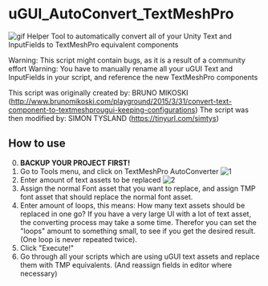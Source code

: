 
# uGUI_AutoConvert_TextMeshPro
![gif](https://i.imgur.com/IqH68Rj.gif)
Helper Tool to automatically convert all of your Unity Text and InputFields to TextMeshPro equivalent components

Warning: This script might contain bugs, as it is a result of a community effort
Warning: You have to manually rename all your uGUI Text and InputFields in your script, and reference the new TextMeshPro components

This script was originally created by: BRUNO MIKOSKI (http://www.brunomikoski.com/playground/2015/3/31/convert-text-component-to-textmeshprougui-keeping-configurations)
The script was then modified by: SIMON TYSLAND (https://tinyurl.com/simtys)


## How to use

0. **BACKUP YOUR PROJECT FIRST!**
1. Go to Tools menu, and click on TextMeshPro AutoConverter
![1](https://i.imgur.com/07y7LVa.png)
2. Enter amount of text assets to be replaced
![2](https://i.imgur.com/guYsgIo.png)
3. Assign the normal Font asset that you want to replace, and assign TMP font asset that should replace the normal font asset.
4. Enter amount of loops, this means: How many text assets should be replaced in one go? If you have a very large UI with a lot of text asset, the converting process may take a some time. Therefor you can set the "loops" amount to something small, to see if you get the desired result. (One loop is never repeated twice).
5. Click "Execute!"
6. Go through all your scripts which are using uGUI text assets and replace them with TMP equivalents. (And reassign fields in editor where necessary)

